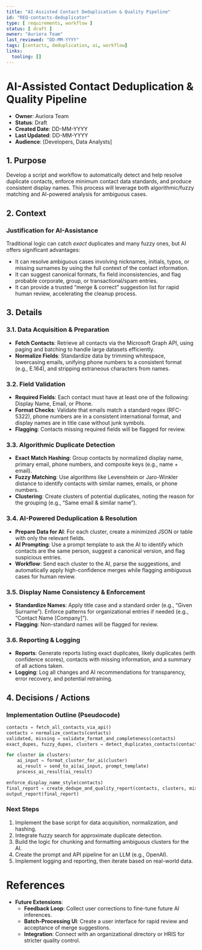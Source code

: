 ```yaml
---
title: "AI-Assisted Contact Deduplication & Quality Pipeline"
id: "REQ-contacts-deduplicator"
type: [ requirements, workflow ]
status: [ draft ]
owner: "Auriora Team"
last_reviewed: "DD-MM-YYYY"
tags: [contacts, deduplication, ai, workflow]
links:
  tooling: []
---
```


# AI-Assisted Contact Deduplication & Quality Pipeline

- **Owner**: Auriora Team
- **Status**: Draft
- **Created Date**: DD-MM-YYYY
- **Last Updated**: DD-MM-YYYY
- **Audience**: [Developers, Data Analysts]

## 1. Purpose

Develop a script and workflow to automatically detect and help resolve duplicate contacts, enforce minimum contact data standards, and produce consistent display names. This process will leverage both algorithmic/fuzzy matching and AI-powered analysis for ambiguous cases.

## 2. Context

### Justification for AI-Assistance

Traditional logic can catch *exact* duplicates and many fuzzy ones, but AI offers significant advantages:
- It can resolve ambiguous cases involving nicknames, initials, typos, or missing surnames by using the full context of the contact information.
- It can suggest canonical formats, fix field inconsistencies, and flag probable corporate, group, or transactional/spam entries.
- It can provide a trusted “merge & correct” suggestion list for rapid human review, accelerating the cleanup process.

## 3. Details

### 3.1. Data Acquisition & Preparation

- **Fetch Contacts**: Retrieve all contacts via the Microsoft Graph API, using paging and batching to handle large datasets efficiently.
- **Normalize Fields**: Standardize data by trimming whitespace, lowercasing emails, unifying phone numbers to a consistent format (e.g., E.164), and stripping extraneous characters from names.

### 3.2. Field Validation

- **Required Fields**: Each contact must have at least one of the following: Display Name, Email, or Phone.
- **Format Checks**: Validate that emails match a standard regex (RFC-5322), phone numbers are in a consistent international format, and display names are in title case without junk symbols.
- **Flagging**: Contacts missing required fields will be flagged for review.

### 3.3. Algorithmic Duplicate Detection

- **Exact Match Hashing**: Group contacts by normalized display name, primary email, phone numbers, and composite keys (e.g., name + email).
- **Fuzzy Matching**: Use algorithms like Levenshtein or Jaro-Winkler distance to identify contacts with similar names, emails, or phone numbers.
- **Clustering**: Create clusters of potential duplicates, noting the reason for the grouping (e.g., “Same email & similar name”).

### 3.4. AI-Powered Deduplication & Resolution

- **Prepare Data for AI**: For each cluster, create a minimized JSON or table with only the relevant fields.
- **AI Prompting**: Use a prompt template to ask the AI to identify which contacts are the same person, suggest a canonical version, and flag suspicious entries.
- **Workflow**: Send each cluster to the AI, parse the suggestions, and automatically apply high-confidence merges while flagging ambiguous cases for human review.

### 3.5. Display Name Consistency & Enforcement

- **Standardize Names**: Apply title case and a standard order (e.g., “Given Surname”). Enforce patterns for organizational entries if needed (e.g., “Contact Name [Company]”).
- **Flagging**: Non-standard names will be flagged for review.

### 3.6. Reporting & Logging

- **Reports**: Generate reports listing exact duplicates, likely duplicates (with confidence scores), contacts with missing information, and a summary of all actions taken.
- **Logging**: Log all changes and AI recommendations for transparency, error recovery, and potential retraining.

## 4. Decisions / Actions

### Implementation Outline (Pseudocode)

```python
contacts = fetch_all_contacts_via_api()
contacts = normalize_contacts(contacts)
validated, missing = validate_format_and_completeness(contacts)
exact_dupes, fuzzy_dupes, clusters = detect_duplicates_contacts(contacts)

for cluster in clusters:
    ai_input = format_cluster_for_ai(cluster)
    ai_result = send_to_ai(ai_input, prompt_template)
    process_ai_result(ai_result)

enforce_display_name_style(contacts)
final_report = create_dedupe_and_quality_report(contacts, clusters, missing, ai_results)
output_report(final_report)
```

### Next Steps

1.  Implement the base script for data acquisition, normalization, and hashing.
2.  Integrate fuzzy search for approximate duplicate detection.
3.  Build the logic for chunking and formatting ambiguous clusters for the AI.
4.  Create the prompt and API pipeline for an LLM (e.g., OpenAI).
5.  Implement logging and reporting, then iterate based on real-world data.

# References

- **Future Extensions**:
    - **Feedback Loop**: Collect user corrections to fine-tune future AI inferences.
    - **Batch-Processing UI**: Create a user interface for rapid review and acceptance of merge suggestions.
    - **Integration**: Connect with an organizational directory or HRIS for stricter quality control.
